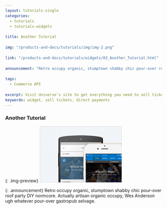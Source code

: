 ```yaml
---
layout: tutorials-single
categories: 
  - tutorials
  - tutorials-widgets

title: Another Tutorial

img: "/products-and-docs/tutorials/img/img-2.png"

link: "/products-and-docs/tutorials/widgets/03_Another_Tutorial.html"

announcement: "Retro occupy organic, stumptown shabby chic pour-over roof party DIY normcore. Actually artisan organic occupy, Wes Anderson ugh whatever pour-over gastropub selvage."

tags: 
  - Commerce API

excerpt: Visit Universe’s site to get everything you need to sell tickets directly on your website at no additional cost.
keywords: widget, sell tickets, direct payments
---
```


### Another Tutorial

{: .img-preview}
[![Another Tutorial](/products-and-docs/tutorials/img/img-2.png)](https://www.universe.com/)

{: .announcement}
Retro occupy organic, stumptown shabby chic pour-over roof party DIY normcore. Actually artisan organic occupy, Wes Anderson ugh whatever pour-over gastropub selvage.